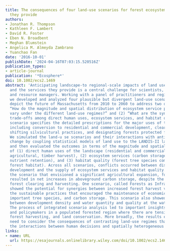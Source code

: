 ```yaml
---
title: The consequences of four land‐use scenarios for forest ecosystems and the services
  they provide
authors:
- Jonathan R. Thompson
- Kathleen F. Lambert
- David R. Foster
- Eben N. Broadbent
- Meghan Blumstein
- Angelica M. Almeyda Zambrano
- Yuanchao Fan
date: '2016-10-01'
publishDate: '2024-04-16T07:03:15.520516Z'
publication_types:
- article-journal
publication: '*Ecosphere*'
doi: 10.1002/ecs2.1469
abstract: 'Anticipating landscape-­to regional-­scale impacts of land use on ecosystems
  and the services they provide is a central challenge for scientists, policymakers,
  and resource managers. Working with a panel of practitioners and regional experts,
  we developed and analyzed four plausible but divergent ­land-­use scenarios that
  depict the future of Massachusetts from 2010 to 2060 to address two questions: (1)
  “How do the magnitude and spatial distribution of ecosystem service provisioning
  vary under the ­different land-­use regimes?” and (2) “What are the synergies and
  trade-­offs among direct human uses, ecosystem services, and habitat quality?” Each
  scenario specifies the detailed prescriptions for the major uses of the forests,
  including conversion to residential and commercial development, clearing new farmland,
  shifting silvicultural practices, and designating forests protected from development.
  We simulated the land-u­ se scenarios and their interactions with anticipated climate
  change by coupling statistical models of land use to the LANDIS-I­I landscape model
  and then evaluated the outcomes in terms of the magnitude and spatial distribution
  of (1) direct human uses of the landscape (residential and commercial development,
  agricultural, timber harvest), (2) ecosystem services (carbon storage, flood regulation,
  nutrient retention), and (3) habitat quality (forest tree species composition, interior
  forest habitat). Across all scenarios, conflicts occurred between dispersed residential
  development and the supply of ecosystem services and habitat quality. In all but
  the scenario that envisioned a significant agricultural expansion, forest growth
  resulted in net increases in aboveground carbon storage, despite the concomitant
  forest clearing and harvesting. One scenario, called Forests as Infrastructure,
  showed the potential for synergies between increased forest harvest volume through
  the sustainable practices that encouraged the maintenance of economically and ecologically
  important tree species, and carbon storage. This scenario also showed trade-o­ ffs
  between development density and water quantity and quality at the watershed scale.
  The process of integrated scenario analysis led to important insights for land managers
  and policymakers in a populated forested region where there are tensions among development,
  forest harvesting, and land conservation. More broadly, the results emphasize the
  need to consider the consequences of contrasting land-­use regimes that result from
  the interactions between human decisions and spatially heterogeneous landscape dynamics.'
links:
- name: URL
  url: https://esajournals.onlinelibrary.wiley.com/doi/10.1002/ecs2.1469
---
```

